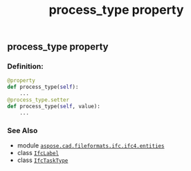 ﻿---
title: process_type property
second_title: Aspose.CAD for Python via .NET API References
description: 
type: docs
weight: 140
url: /python-net/aspose.cad.fileformats.ifc.ifc4.entities/ifctasktype/process_type/
is_root: false
---

## process_type property

### Definition:
```python
@property
def process_type(self):
    ...
@process_type.setter
def process_type(self, value):
    ...
```

### See Also
* module [`aspose.cad.fileformats.ifc.ifc4.entities`](../../)
* class [`IfcLabel`](/cad/python-net/aspose.cad.fileformats.ifc.ifc4.types/ifclabel)
* class [`IfcTaskType`](/cad/python-net/aspose.cad.fileformats.ifc.ifc4.entities/ifctasktype)
